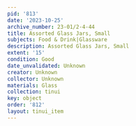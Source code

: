 ```yaml
---
pid: '813'
date: '2023-10-25'
archive_number: 23-01/2-4-44
title: Assorted Glass Jars, Small
subjects: Food & Drink|Glassware
description: Assorted Glass Jars, Small
extent: '15'
condition: Good
date_unvalidated: Unknown
creator: Unknown
collector: Unknown
materials: Glass
collection: tinui
key: object
order: '812'
layout: tinui_item
---
```

